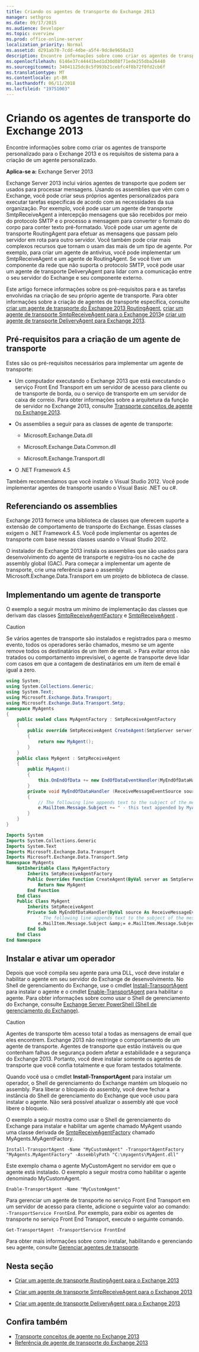 ```yaml
---
title: Criando os agentes de transporte do Exchange 2013
manager: sethgros
ms.date: 09/17/2015
ms.audience: Developer
ms.topic: overview
ms.prod: office-online-server
localization_priority: Normal
ms.assetid: d291ab78-7cdd-4dbe-a5f4-9dc8e9650a33
description: Encontre informações sobre como criar os agentes de transporte personalizado para o Exchange 2013 e os requisitos de sistema para a criação de um agente personalizado.
ms.openlocfilehash: 6146e37c44441bed1d30d08f71ede255dba26440
ms.sourcegitcommit: 34041125dc8c5f993b21cebfc4f8b72f0fd2cb6f
ms.translationtype: MT
ms.contentlocale: pt-BR
ms.lasthandoff: 06/11/2018
ms.locfileid: "19751003"
---
```

# <a name="creating-transport-agents-for-exchange-2013"></a>Criando os agentes de transporte do Exchange 2013

Encontre informações sobre como criar os agentes de transporte personalizado para o Exchange 2013 e os requisitos de sistema para a criação de um agente personalizado.
  
**Aplica-se a:** Exchange Server 2013
  
Exchange Server 2013 inclui vários agentes de transporte que podem ser usados para processar mensagens. Usando os assemblies que vêm com o Exchange, você pode criar seus próprios agentes personalizados para executar tarefas específicas de acordo com as necessidades da sua organização. Por exemplo, você pode usar um agente de transporte SmtpReceiveAgent a intercepção mensagens que são recebidos por meio do protocolo SMTP e o processo a mensagem para converter o formato do corpo para conter texto pré-formatado. Você pode usar um agente de transporte RoutingAgent para efetuar as mensagens que passam pelo servidor em rota para outro servidor. Você também pode criar mais complexos recursos que tornam o usam das mais de um tipo de agente. Por exemplo, para criar um agente de antivírus, você pode implementar um SmtpReceiveAgent e um agente de RoutingAgent. Se você tiver um componente da rede que não suporta o protocolo SMTP, você pode usar um agente de transporte DeliveryAgent para lidar com a comunicação entre o seu servidor do Exchange e seu componente externo. 
  
Este artigo fornece informações sobre os pré-requisitos para e as tarefas envolvidas na criação de seu próprio agente de transporte. Para obter informações sobre a criação de agentes de transporte específica, consulte [criar um agente de transporte do Exchange 2013 RoutingAgent](how-to-create-a-routingagent-transport-agent-for-exchange-2013.md), [criar um agente de transporte SmtpReceiveAgent para o Exchange 2013](how-to-create-an-smtpreceiveagent-transport-agent-for-exchange-2013.md)e [criar um agente de transporte DeliveryAgent para Exchange 2013](how-to-create-a-deliveryagent-transport-agent-for-exchange-2013.md).
  
## <a name="prerequisites-for-creating-a-transport-agent"></a>Pré-requisitos para a criação de um agente de transporte
<a name="bk_prerequisites"> </a>

Estes são os pré-requisitos necessários para implementar um agente de transporte:
  
- Um computador executando o Exchange 2013 que está executando o serviço Front End Transport em um servidor de acesso para cliente ou de transporte de borda, ou o serviço de transporte em um servidor de caixa de correio. Para obter informações sobre a arquitetura da função de servidor no Exchange 2013, consulte [Transporte conceitos de agente no Exchange 2013](transport-agent-concepts-in-exchange-2013.md).
    
- Os assemblies a seguir para as classes de agente de transporte:
    
  - Microsoft.Exchange.Data.dll
    
  - Microsoft.Exchange.Data.Common.dll
    
  - Microsoft.Exchange.Transport.dll
    
- O .NET Framework 4.5
    
Também recomendamos que você instale o Visual Studio 2012. Você pode implementar agentes de transporte usando o Visual Basic .NET ou c#.
  
## <a name="referencing-the-assemblies"></a>Referenciando os assemblies
<a name="bk_ReferenceAssemblies"> </a>

Exchange 2013 fornece uma biblioteca de classes que oferecem suporte a extensão de comportamento de transporte do Exchange. Essas classes exigem o .NET Framework 4.5. Você pode implementar os agentes de transporte com base nessas classes usando o Visual Studio 2012.
  
O instalador do Exchange 2013 instala os assemblies que são usados para desenvolvimento do agente de transporte e registra-los no cache de assembly global (GAC). Para começar a implementar um agente de transporte, crie uma referência para o assembly Microsoft.Exchange.Data.Transport em um projeto de biblioteca de classe.
  
## <a name="implementing-a-transport-agent"></a>Implementando um agente de transporte
<a name="bk_implementationExample"> </a>

O exemplo a seguir mostra um mínimo de implementação das classes que derivam das classes [SmtpReceiveAgentFactory](https://msdn.microsoft.com/library/Microsoft.Exchange.Data.Transport.Smtp.SmtpReceiveAgentFactory.aspx) e [SmtpReceiveAgent](https://msdn.microsoft.com/library/Microsoft.Exchange.Data.Transport.Smtp.SmtpReceiveAgent.aspx) . 
  
> [!CAUTION]
> Se vários agentes de transporte são instalados e registrados para o mesmo evento, todos os operadores serão chamados, mesmo se um agente remove todos os destinatários de um item de email. > Para evitar erros não tratados ou comportamento imprevisível, o agente de transporte deve lidar com casos em que a contagem de destinatários em um item de email é igual a zero. 
  
```cs
using System;
using System.Collections.Generic;
using System.Text;
using Microsoft.Exchange.Data.Transport;
using Microsoft.Exchange.Data.Transport.Smtp;
namespace MyAgents
{
    public sealed class MyAgentFactory : SmtpReceiveAgentFactory
    {
        public override SmtpReceiveAgent CreateAgent(SmtpServer server)
        {
            return new MyAgent();
        }
    }
    public class MyAgent : SmtpReceiveAgent
    {
        public MyAgent()
        {
            this.OnEndOfData += new EndOfDataEventHandler(MyEndOfDataHandler);
        }
        private void MyEndOfDataHandler (ReceiveMessageEventSource source, EndOfDataEventArgs e)
        {
            // The following line appends text to the subject of the message that caused the event.
            e.MailItem.Message.Subject += " - this text appended by MyAgent";
        }
    }
}
```

```vb
Imports System
Imports System.Collections.Generic
Imports System.Text
Imports Microsoft.Exchange.Data.Transport
Imports Microsoft.Exchange.Data.Transport.Smtp
Namespace MyAgents
    NotInheritable Class MyAgentFactory
        Inherits SmtpReceiveAgentFactory
        Public Overrides Function CreateAgent(ByVal server as SmtpServer) As SmtpReceiveAgent
            Return New MyAgent
        End Function
    End Class
    Public Class MyAgent
        Inherits SmtpReceiveAgent
        Private Sub MyEndOfDataHandler(ByVal source As ReceiveMessageEventSource, ByVal e As EndOfDataEventArgs) Handles Me.OnEndOfData
            ' The following line appends text to the subject of the message that caused the event.
            e.MailItem.Message.Subject &amp;= e.MailItem.Message.Subject + " - this text appended by MyAgent"
        End Sub
    End Class
End Namespace
```

## <a name="installing-and-enabling-an-agent"></a>Instalar e ativar um operador
<a name="bk_InstallEnable"> </a>

Depois que você compila seu agente para uma DLL, você deve instalar e habilitar o agente em seu servidor do Exchange de desenvolvimento. No Shell de gerenciamento do Exchange, use o cmdlet [Install-TransportAgent](http://technet.microsoft.com/en-us/library/aa997998.aspx) para instalar o agente e o cmdlet [Enable-TransportAgent](http://technet.microsoft.com/en-us/library/bb124921.aspx) para habilitar o agente. Para obter informações sobre como usar o Shell de gerenciamento do Exchange, consulte [Exchange Server PowerShell (Shell de gerenciamento do Exchange)](https://docs.microsoft.com/en-us/powershell/exchange/exchange-server/exchange-management-shell?view=exchange-ps).
  
> [!CAUTION]
> Agentes de transporte têm acesso total a todas as mensagens de email que eles encontrem. Exchange 2013 não restringe o comportamento de um agente de transporte. Agentes de transporte que estão instáveis ou que contenham falhas de segurança podem afetar a estabilidade e a segurança do Exchange 2013. Portanto, você deve instalar somente os agentes de transporte que você confia totalmente e que foram testados totalmente. 
  
Quando você usa o cmdlet **Install-TransportAgent** para instalar um operador, o Shell de gerenciamento do Exchange mantém um bloqueio no assembly. Para liberar o bloqueio do assembly, você deve fechar a instância do Shell de gerenciamento do Exchange que você usou para instalar o agente. Não será possível atualizar o assembly até que você libere o bloqueio. 
  
O exemplo a seguir mostra como usar o Shell de gerenciamento do Exchange para instalar e habilitar um agente chamado MyAgent usando uma classe derivada de [SmtpReceiveAgentFactory](https://msdn.microsoft.com/library/Microsoft.Exchange.Data.Transport.Smtp.SmtpReceiveAgentFactory.aspx) chamado MyAgents.MyAgentFactory. 
  
 `Install-TransportAgent -Name "MyCustomAgent" -TransportAgentFactory "MyAgents.MyAgentFactory" -AssemblyPath "C:\myagents\MyAgent.dll"`
  
Este exemplo chama o agente MyCustomAgent no servidor em que o agente está instalado. O exemplo a seguir mostra como habilitar o agente denominado MyCustomAgent.
  
 `Enable-TransportAgent -Name "MyCustomAgent"`
  
Para gerenciar um agente de transporte no serviço Front End Transport em um servidor de acesso para cliente, adicione o seguinte valor ao comando: `-TransportService FrontEnd`. Por exemplo, para exibir os agentes de transporte no serviço Front End Transport, execute o seguinte comando.
  
 `Get-TransportAgent -TransportService FrontEnd`
  
Para obter mais informações sobre como instalar, habilitando e gerenciando seu agente, consulte [Gerenciar agentes de transporte](http://technet.microsoft.com/en-us/library/bb125175%28v=exchg.150%29.aspx).
  
## <a name="in-this-section"></a>Nesta seção
<a name="bk_inthissection"> </a>

- [Criar um agente de transporte RoutingAgent para o Exchange 2013](how-to-create-a-routingagent-transport-agent-for-exchange-2013.md)
    
- [Criar um agente de transporte SmtpReceiveAgent para o Exchange 2013](how-to-create-an-smtpreceiveagent-transport-agent-for-exchange-2013.md)
    
- [Criar um agente de transporte DeliveryAgent para o Exchange 2013](how-to-create-a-deliveryagent-transport-agent-for-exchange-2013.md)
    
## <a name="see-also"></a>Confira também

- [Transporte conceitos de agente no Exchange 2013](transport-agent-concepts-in-exchange-2013.md)   
- [Referência de agente de transporte do Exchange 2013](transport-agent-reference-for-exchange-2013.md)
    

